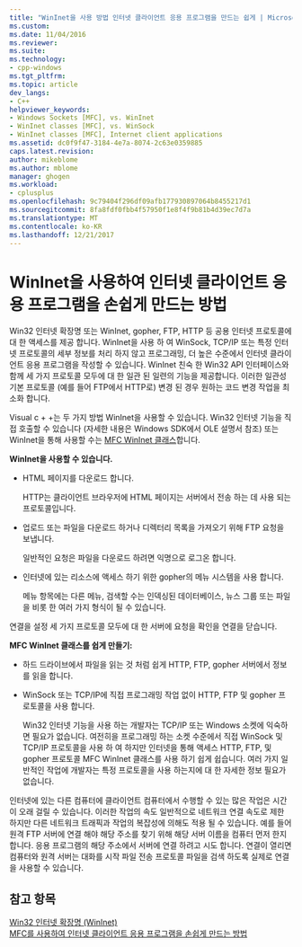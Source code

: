 ```yaml
---
title: "WinInet을 사용 방법 인터넷 클라이언트 응용 프로그램을 만드는 쉽게 | Microsoft Docs"
ms.custom: 
ms.date: 11/04/2016
ms.reviewer: 
ms.suite: 
ms.technology:
- cpp-windows
ms.tgt_pltfrm: 
ms.topic: article
dev_langs:
- C++
helpviewer_keywords:
- Windows Sockets [MFC], vs. WinInet
- WinInet classes [MFC], vs. WinSock
- WinInet classes [MFC], Internet client applications
ms.assetid: dc0f9f47-3184-4e7a-8074-2c63e0359885
caps.latest.revision: 
author: mikeblome
ms.author: mblome
manager: ghogen
ms.workload:
- cplusplus
ms.openlocfilehash: 9c79404f296df09afb177930897064b8455217d1
ms.sourcegitcommit: 8fa8fdf0fbb4f57950f1e8f4f9b81b4d39ec7d7a
ms.translationtype: MT
ms.contentlocale: ko-KR
ms.lasthandoff: 12/21/2017
---
```

# <a name="how-wininet-makes-it-easier-to-create-internet-client-applications"></a>WinInet을 사용하여 인터넷 클라이언트 응용 프로그램을 손쉽게 만드는 방법
Win32 인터넷 확장명 또는 WinInet, gopher, FTP, HTTP 등 공용 인터넷 프로토콜에 대 한 액세스를 제공 합니다. WinInet을 사용 하 여 WinSock, TCP/IP 또는 특정 인터넷 프로토콜의 세부 정보를 처리 하지 않고 프로그래밍, 더 높은 수준에서 인터넷 클라이언트 응용 프로그램을 작성할 수 있습니다. WinInet 친숙 한 Win32 API 인터페이스와 함께 세 가지 프로토콜 모두에 대 한 일관 된 일련의 기능을 제공합니다. 이러한 일관성 기본 프로토콜 (예를 들어 FTP에서 HTTP로) 변경 된 경우 원하는 코드 변경 작업을 최소화 합니다.  
  
 Visual c + +는 두 가지 방법 WinInet을 사용할 수 있습니다. Win32 인터넷 기능을 직접 호출할 수 있습니다 (자세한 내용은 Windows SDK에서 OLE 설명서 참조) 또는 WinInet을 통해 사용할 수는 [MFC WinInet 클래스](../mfc/mfc-classes-for-creating-internet-client-applications.md)합니다.  
  
 **WinInet을 사용할 수 있습니다.**  
  
-   HTML 페이지를 다운로드 합니다.  
  
     HTTP는 클라이언트 브라우저에 HTML 페이지는 서버에서 전송 하는 데 사용 되는 프로토콜입니다.  
  
-   업로드 또는 파일을 다운로드 하거나 디렉터리 목록을 가져오기 위해 FTP 요청을 보냅니다.  
  
     일반적인 요청은 파일을 다운로드 하려면 익명으로 로그온 합니다.  
  
-   인터넷에 있는 리소스에 액세스 하기 위한 gopher의 메뉴 시스템을 사용 합니다.  
  
     메뉴 항목에는 다른 메뉴, 검색할 수는 인덱싱된 데이터베이스, 뉴스 그룹 또는 파일을 비롯 한 여러 가지 형식이 될 수 있습니다.  
  
 연결을 설정 세 가지 프로토콜 모두에 대 한 서버에 요청을 확인을 연결을 닫습니다.  
  
 **MFC WinInet 클래스를 쉽게 만들기:**  
  
-   하드 드라이브에서 파일을 읽는 것 처럼 쉽게 HTTP, FTP, gopher 서버에서 정보를 읽을 합니다.  
  
-   WinSock 또는 TCP/IP에 직접 프로그래밍 작업 없이 HTTP, FTP 및 gopher 프로토콜을 사용 합니다.  
  
     Win32 인터넷 기능을 사용 하는 개발자는 TCP/IP 또는 Windows 소켓에 익숙하면 필요가 없습니다. 여전히을 프로그래밍 하는 소켓 수준에서 직접 WinSock 및 TCP/IP 프로토콜을 사용 하 여 하지만 인터넷을 통해 액세스 HTTP, FTP, 및 gopher 프로토콜 MFC WinInet 클래스를 사용 하기 쉽게 쉽습니다. 여러 가지 일반적인 작업에 개발자는 특정 프로토콜을 사용 하는지에 대 한 자세한 정보 필요가 없습니다.  
  
 인터넷에 있는 다른 컴퓨터에 클라이언트 컴퓨터에서 수행할 수 있는 많은 작업은 시간이 오래 걸릴 수 있습니다. 이러한 작업의 속도 일반적으로 네트워크 연결 속도로 제한 하지만 다른 네트워크 트래픽과 작업의 복잡성에 의해도 적용 될 수 있습니다. 예를 들어 원격 FTP 서버에 연결 해야 해당 주소를 찾기 위해 해당 서버 이름을 컴퓨터 먼저 한지 합니다. 응용 프로그램의 해당 주소에서 서버에 연결 하려고 시도 합니다. 연결이 열리면 컴퓨터와 원격 서버는 대화를 시작 파일 전송 프로토콜 파일을 검색 하도록 실제로 연결을 사용할 수 있습니다.  
  
## <a name="see-also"></a>참고 항목  
 [Win32 인터넷 확장명 (WinInet)](../mfc/win32-internet-extensions-wininet.md)   
 [MFC를 사용하여 인터넷 클라이언트 응용 프로그램을 손쉽게 만드는 방법](../mfc/how-mfc-makes-it-easier-to-create-internet-client-applications.md)

